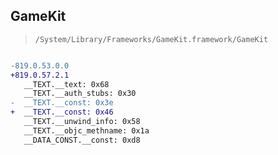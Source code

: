 ## GameKit

> `/System/Library/Frameworks/GameKit.framework/GameKit`

```diff

-819.0.53.0.0
+819.0.57.2.1
   __TEXT.__text: 0x68
   __TEXT.__auth_stubs: 0x30
-  __TEXT.__const: 0x3e
+  __TEXT.__const: 0x46
   __TEXT.__unwind_info: 0x58
   __TEXT.__objc_methname: 0x1a
   __DATA_CONST.__const: 0xd8

```
